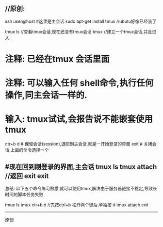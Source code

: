 //原创:
--------------------------
ssh user@host
#这里是主会话
sudo apt-get install tmux    //ubutu好像已经装了

tmux ls  //查看tmux会话,现在还没有tmux会话
tmux     //建立一个tmux会话,并且进入

# 注释: 已经在tmux 会话里面
# 注释: 可以输入任何 shell命令,执行任何操作,同主会话一样的.
# 输入: tmux试试,会报告说不能嵌套使用tmux

ctr+b d # 保留会话(session),退回到主会话,就是一开始登录的界面
exit    # 关闭会话,上面的命令选择一个

#现在回到刚登录的界面,主会话
tmux ls
tmux attach //返回 
exit
exit
-----------------
总结:
以下五个命令练习熟悉,就可以使用tmux,解决由于服务器链接不稳定,导致长时间的脚本任务失败

tmux ls
tmux
ctr+b d //先按ctrl+b  松开两个键后,单独按 d
tmux attach
exit

------------
原创
